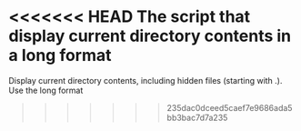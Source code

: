 <<<<<<< HEAD
 The script that display current directory contents in a long format
=======
Display current directory contents, including hidden files (starting with .). Use the long format
>>>>>>> 235dac0dceed5caef7e9686ada5bb3bac7d7a235
